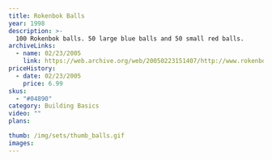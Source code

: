 ```yaml
---
title: Rokenbok Balls
year: 1998
description: >-
  100 Rokenbok balls. 50 large blue balls and 50 small red balls.
archiveLinks:
  - name: 02/23/2005
    link: https://web.archive.org/web/20050223151407/http://www.rokenbok.com/catalog/pd_bb_balls.html
priceHistory:
  - date: 02/23/2005
    price: 6.99
skus:
  - "#04890"
category: Building Basics
video: ""
plans:

thumb: /img/sets/thumb_balls.gif
images:
---
```

